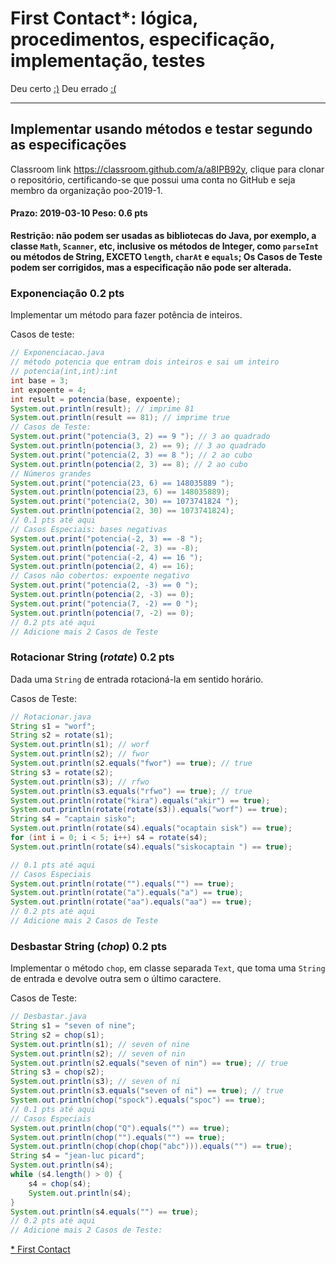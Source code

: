 First Contact*: lógica, procedimentos, especificação, implementação, testes
===========================================================================
Deu certo [:)](https://raw.githubusercontent.com/poo-2019-1/atividade-00-procedimentos-hello-world/master/yes.jpg)
Deu errado [:(](https://raw.githubusercontent.com/poo-2019-1/atividade-00-procedimentos-hello-world/master/no.jpg)

* * *

## Implementar usando métodos e testar segundo as especificações

Classroom link <https://classroom.github.com/a/a8IPB92y>, clique para clonar o repositório, certificando-se que possui uma conta no GitHub e seja membro da organização poo-2019-1.

#### Prazo: 2019-03-10 Peso: 0.6 pts

**Restrição: não podem ser usadas as bibliotecas do Java, por exemplo, a classe `Math`, `Scanner`, etc, inclusive os métodos de Integer, como `parseInt` ou métodos de String, EXCETO `length`, `charAt` e `equals`; Os Casos de Teste podem ser corrigidos, mas a especificação não pode ser alterada.**

### Exponenciação 0.2 pts

Implementar um método para fazer potência de inteiros.

Casos de teste:

```java
// Exponenciacao.java
// método potencia que entram dois inteiros e sai um inteiro
// potencia(int,int):int
int base = 3;
int expoente = 4;
int result = potencia(base, expoente);
System.out.println(result); // imprime 81
System.out.println(result == 81); // imprime true
// Casos de Teste:
System.out.print("potencia(3, 2) == 9 "); // 3 ao quadrado
System.out.println(potencia(3, 2) == 9); // 3 ao quadrado
System.out.print("potencia(2, 3) == 8 "); // 2 ao cubo
System.out.println(potencia(2, 3) == 8); // 2 ao cubo
// Números grandes
System.out.print("potencia(23, 6) == 148035889 ");
System.out.println(potencia(23, 6) == 148035889);
System.out.print("potencia(2, 30) == 1073741824 ");
System.out.println(potencia(2, 30) == 1073741824);
// 0.1 pts até aqui
// Casos Especiais: bases negativas
System.out.print("potencia(-2, 3) == -8 ");
System.out.println(potencia(-2, 3) == -8);
System.out.print("potencia(-2, 4) == 16 ");
System.out.println(potencia(2, 4) == 16);
// Casos não cobertos: expoente negativo
System.out.print("potencia(2, -3) == 0 ");
System.out.println(potencia(2, -3) == 0);
System.out.print("potencia(7, -2) == 0 ");
System.out.println(potencia(7, -2) == 0);
// 0.2 pts até aqui
// Adicione mais 2 Casos de Teste
```

### Rotacionar String (_rotate_) 0.2 pts

Dada uma `String` de entrada rotacioná-la em sentido horário.

Casos de Teste:

```java
// Rotacionar.java
String s1 = "worf";
String s2 = rotate(s1);
System.out.println(s1); // worf
System.out.println(s2); // fwor
System.out.println(s2.equals("fwor") == true); // true
String s3 = rotate(s2);
System.out.println(s3); // rfwo
System.out.println(s3.equals("rfwo") == true); // true
System.out.println(rotate("kira").equals("akir") == true);
System.out.println(rotate(rotate(s3)).equals("worf") == true);
String s4 = "captain sisko";
System.out.println(rotate(s4).equals("ocaptain sisk") == true);
for (int i = 0; i < 5; i++) s4 = rotate(s4);
System.out.println(rotate(s4).equals("siskocaptain ") == true);

// 0.1 pts até aqui
// Casos Especiais
System.out.println(rotate("").equals("") == true);
System.out.println(rotate("a").equals("a") == true);
System.out.println(rotate("aa").equals("aa") == true);
// 0.2 pts até aqui
// Adicione mais 2 Casos de Teste
```

### Desbastar String (_chop_) 0.2 pts

Implementar o método `chop`, em classe separada `Text`, que toma uma `String` de entrada e devolve outra sem o último caractere.

Casos de Teste:

```java
// Desbastar.java
String s1 = "seven of nine";
String s2 = chop(s1);
System.out.println(s1); // seven of nine
System.out.println(s2); // seven of nin
System.out.println(s2.equals("seven of nin") == true); // true
String s3 = chop(s2);
System.out.println(s3); // seven of ni
System.out.println(s3.equals("seven of ni") == true); // true
System.out.println(chop("spock").equals("spoc") == true);
// 0.1 pts até aqui
// Casos Especiais
System.out.println(chop("Q").equals("") == true);
System.out.println(chop("").equals("") == true);
System.out.println(chop(chop(chop("abc"))).equals("") == true);
String s4 = "jean-luc picard";
System.out.println(s4);
while (s4.length() > 0) {
    s4 = chop(s4);
    System.out.println(s4);
}
System.out.println(s4.equals("") == true);
// 0.2 pts até aqui
// Adicione mais 2 Casos de Teste:
```

[* First Contact](https://www.youtube.com/watch?v=2orQxtEmtjE)
